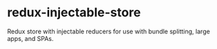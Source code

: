 # redux-injectable-store
Redux store with injectable reducers for use with bundle splitting, large apps, and SPAs.
